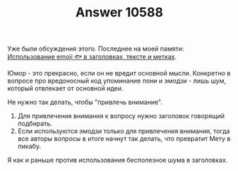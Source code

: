 ﻿---
title: "Answer 10588"
se.owner.user_id: 15479
se.owner.display_name: "Suvitruf - Andrei Apanasik"
se.owner.link: "https://ru.meta.stackoverflow.com/users/15479/suvitruf-andrei-apanasik"
se.answer_id: 10588
se.question_id: 10584
se.post_type: answer
se.is_accepted: False
---
<p>Уже были обсуждения этого. Последнее на моей памяти: <a href="https://ru.meta.stackoverflow.com/q/9266/15479">Использование emoji &#128031; в заголовках, тексте и метках</a>.</p>
<p>Юмор - это прекрасно, если он не вредит основной мысли. Конкретно в вопросе про вредоносный код упоминание пони и эмодзи - лишь шум, который отвлекает от основной идеи.</p>
<p>Не нужно так делать, чтобы &quot;привлечь внимание&quot;.</p>
<ol>
<li>Для привлечения внимания к вопросу нужно заголовок говорящий подбирать.</li>
<li>Если используются эмодзи только для привлечения внимания, тогда все авторы вопросы в итоге начнут так делать, что превратит Мету в пикабу.</li>
</ol>
<p>Я как и раньше против использования бесполезное шума в заголовках.</p>

